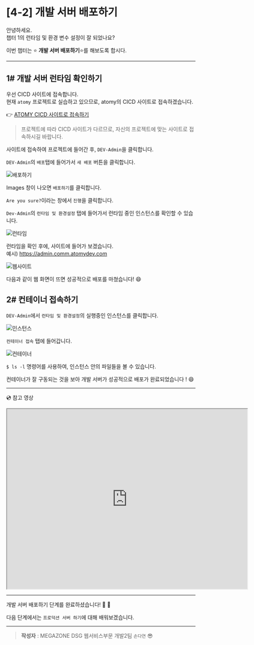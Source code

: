 # [4-2] 개발 서버 배포하기

안녕하세요.               
챕터 1의 런타임 및 환경 변수 설정이 잘 되었나요?

이번 챕터는 :star: **개발 서버 배포하기**:star:를 해보도록 합시다.

---
## 1# 개발 서버 런타임 확인하기

우선 CICD 사이트에 접속합니다.     
현재 `atomy` 프로젝트로 실습하고 있으므로, atomy의 CICD 사이트로 접속하겠습니다.

:point_right: [ATOMY CICD 사이트로 접속하기](http://cicd.atomyops.com)

> 프로젝트에 따라 CICD 사이트가 다르므로, 자신의 프로젝트에 맞는 사이트로 접속하시길 바랍니다.

사이트에 접속하여  프로젝트에 들어간 후, `DEV-Admin`을 클릭합니다. 

`DEV-Admin`의 `배포`탭에 들어가서 `새 배포` 버튼을 클릭합니다.

![배포하기](https://user-images.githubusercontent.com/54167990/65673990-cd881d80-e086-11e9-9f75-01d0d0f79e64.PNG)

Images 창이 나오면 `배포하기`를 클릭합니다.

`Are you sure?`이라는 창에서 `진행`을 클릭합니다.

`Dev-Admin`의 `런타임 및 환경설정` 탭에 들어가서 런타임 중인 인스턴스를 확인할 수 있습니다.

![런타임](https://user-images.githubusercontent.com/54167990/65733597-76c42780-e10a-11e9-920e-e1677e10efdd.png)

런타임을 확인 후에, 사이트에 들어가 보겠습니다.  
예시) https://admin.comm.atomydev.com

![웹사이트](https://user-images.githubusercontent.com/54167990/65733598-775cbe00-e10a-11e9-8b0c-5e73c0352b06.png)

다음과 같이 웹 화면이 뜨면 성공적으로 배포를 마쳤습니다! :smile:


## 2# 컨테이너 접속하기

`DEV-Admin`에서 `런타임 및 환경설정`의 실행중인 인스턴스를 클릭합니다.

![인스턴스](https://user-images.githubusercontent.com/54167990/65737751-85b2d600-e11a-11e9-80ca-2358ceb39242.png)

`컨테이너 접속` 탭에 들어갑니다.

![컨테이너](https://user-images.githubusercontent.com/54167990/65737875-e2ae8c00-e11a-11e9-8e6b-827a54f3f683.png)

`$ ls -l` 명령어를 사용하여, 인스턴스 안의 파일들을 볼 수 있습니다.

컨테이너가 잘 구동되는 것을 보아 개발 서버가 성공적으로 배포가 완료되었습니다 ! :smile:


---
:cd: 참고 영상

<iframe src="https://drive.google.com/file/d/1nC3gm5hFEOTNlxrhWFRgkcd7sG4I8J73/preview" width="640" height="480"></iframe>

---

개발 서버 배포하기 단계를 완료하셨습니다! :clap: :clap:

다음 단계에서는 `프로덕션 서버 하기`에 대해 배워보겠습니다.

---

> **작성자** : MEGAZONE DSG 웹서비스부문 개발2팀 `손다연` :sunglasses:

